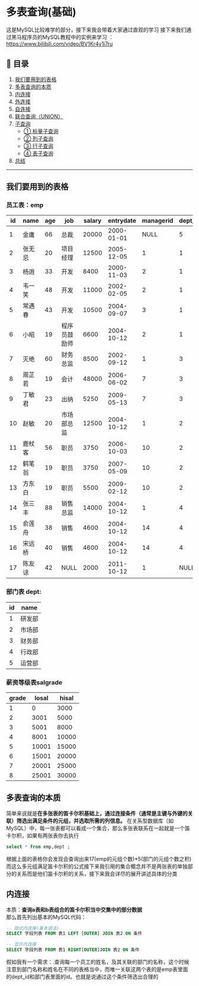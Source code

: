 # 多表查询(基础)
这是MySQL比较难学的部分，接下来我会带着大家通过直观的学习
接下来我们通过黑马程序员的MySQL教程中的实例来学习
：https://www.bilibili.com/video/BV1Kr4y1i7ru

## 📘 目录
1. [我们要用到的表格](#我们要用到的表格)
2. [多表查询的本质](#多表查询的本质)
3. [内连接](#内连接)
4. [外连接](#外连接)
5. [自连接](#自连接)
6. [联合查询（UNION）](#联合查询union)
7. [子查询](#子查询)
   - [① 标量子查询](#标量子查询)
   - [② 列子查询](#列子查询)
   - [③ 行子查询](#行子查询)
   - [④ 表子查询](#表子查询)
8. [总结](#总结)

---



 ## 我们要用到的表格
 ### 员工表：emp
| id | name   | age | job           | salary | entrydate   | managerid | dept_id |
|----|--------|-----|----------------|---------|--------------|------------|----------|
| 1  | 金庸   | 66  | 总裁          | 20000  | 2000-01-01   | NULL       | 5        |
| 2  | 张无忌 | 20  | 项目经理      | 12500  | 2005-12-05   | 1          | 1        |
| 3  | 杨逍   | 33  | 开发          | 8400   | 2000-11-03   | 2          | 1        |
| 4  | 韦一笑 | 48  | 开发          | 11000  | 2002-02-05   | 2          | 1        |
| 5  | 常遇春 | 43  | 开发          | 10500  | 2004-09-07   | 3          | 1        |
| 6  | 小昭   | 19  | 程序员鼓励师  | 6600   | 2004-10-12   | 2          | 1        |
| 7  | 灭绝   | 60  | 财务总监      | 8500   | 2002-09-12   | 1          | 3        |
| 8  | 周芷若 | 19  | 会计          | 48000  | 2006-06-02   | 7          | 3        |
| 9  | 丁敏君 | 23  | 出纳          | 5250   | 2009-05-13   | 7          | 3        |
| 10 | 赵敏   | 20  | 市场部总监    | 12500  | 2004-10-12   | 1          | 2        |
| 11 | 鹿杖客 | 56  | 职员          | 3750   | 2006-10-03   | 10         | 2        |
| 12 | 鹤笔翁 | 19  | 职员          | 3750   | 2007-05-09   | 10         | 2        |
| 13 | 方东白 | 19  | 职员          | 5500   | 2009-02-12   | 10         | 2        |
| 14 | 张三丰 | 88  | 销售总监      | 14000  | 2004-10-12   | 1          | 4        |
| 15 | 俞莲舟 | 38  | 销售          | 4600   | 2004-10-12   | 14         | 4        |
| 16 | 宋远桥 | 40  | 销售          | 4600   | 2004-10-12   | 14         | 4        |
| 17 | 陈友谅 | 42  | NULL           | 2000   | 2011-10-12   | 1          | NULL     |

### 部门表 dept:
| id | name  |
|----|--------|
| 1  | 研发部 |
| 2  | 市场部 |
| 3  | 财务部 |
| 4  | 行政部 |
| 5  | 运营部 |

### 薪资等级表salgrade
| grade | losal | hisal |
|--------|--------|--------|
| 1 | 0 | 3000 |
| 2 | 3001 | 5000 |
| 3 | 5001 | 8000 |
| 4 | 8001 | 10000 |
| 5 | 10001 | 15000 |
| 6 | 15001 | 20000 |
| 7 | 20001 | 25000 |
| 8 | 25001 | 30000 |



## 多表查询的本质
简单来说就是**在多张表的笛卡尔积基础上，通过连接条件（通常是主键与外键的关联）筛选出满足条件的元组，并选取所需的列信息。**
在关系型数据库（如 MySQL）中，每一张表都可以看成一个集合，那么多张表联系在一起就是一个笛卡尔积，如果有两张表你去执行
```sql
select * from emp,dept ;
```
根据上面的表格你会发现会查询出来17(emp的元组个数)*5(部门的元组个数之积)而这么多元组满足笛卡尔积的公式接下来我引用的集合概念并不是两张表的单独部分的关系而是他们笛卡尔积的关系，接下来我会详尽的展开讲述具体的分类

## 内连接
本质：**查询a表和b表组合的笛卡尔积当中交集中的部分数据**  
那么首先列出基本的MySQL代码：
```sql
-- 隐式内连接(基本语法)
SELECT 字段列表 FROM 表1 LEFT [OUTER] JOIN 表2 ON 条件

-- 显示内连接
SELECT 字段列表 FROM 表1 RIGHT[OUTER]JOIN 表2 ON 条件
```

假如我有一个需求：.查询每一个员工的姓名，及其关联的部门的名称，这个时候注意到部门名称和姓名在不同的表格当中，而唯一关联这两个表的是emp表里面的dept_id和部门表里面的id。也就是说通过这个条件筛选出合理的




